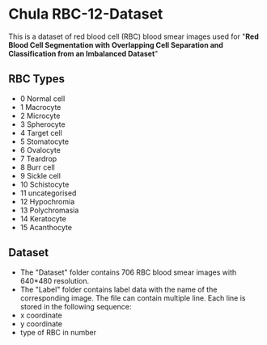 # Chula RBC-12-Dataset

This is a dataset of red blood cell (RBC) blood smear images used for "**Red Blood Cell Segmentation with Overlapping Cell Separation and Classification from an Imbalanced Dataset**"

## RBC Types
- 0 Normal cell
- 1 Macrocyte
- 2 Microcyte
- 3 Spherocyte
- 4 Target cell
- 5 Stomatocyte
- 6 Ovalocyte
- 7 Teardrop
- 8 Burr cell
- 9 Sickle cell
- 10 Schistocyte
- 11 uncategorised
- 12 Hypochromia
- 13 Polychromasia
- 14 Keratocyte
- 15 Acanthocyte


## Dataset
- The "Dataset" folder contains 706 RBC blood smear images with 640*480 resolution.
- The "Label" folder contains label data with the name of the corresponding image. The file can contain multiple line. Each line is stored in the following sequence:
- x coordinate
- y coordinate
- type of RBC in number



<!-- ## Citation
If you find this dataset useful for your research, please cite
```
@article{CK2019,
  author    = {Chee Kheng Ch’ng and
               Chee Seng Chan and
               Chenglin Liu},
  title     = {Total-Text: Towards Orientation Robustness in Scene Text Detection},
  journal   = {International Journal on Document Analysis and Recognition (IJDAR)},
  volume    = {23},
  pages     = {31-52},
  year      = {2020},
  doi       = {10.1007/s10032-019-00334-z},
}
``` -->
